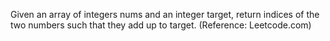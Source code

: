 Given an array of integers nums and an integer target, return indices of the two numbers such that they add up to target. (Reference: Leetcode.com)
